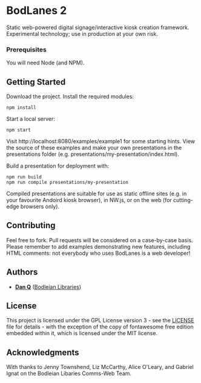 # BodLanes 2

Static web-powered digital signage/interactive kiosk creation framework. Experimental technology;
use in production at your own risk.

### Prerequisites

You will need Node (and NPM).

## Getting Started

Download the project. Install the required modules:

```
npm install
```

Start a local server:

```
npm start
```

Visit http://localhost:8080/examples/example1 for some starting hints. View the source of these examples
and make your own presentations in the presentations folder (e.g. presentations/my-presentation/index.html).

Build a presentation for deployment with:

```
npm run build
npm run compile presentations/my-presentation
```

Compiled presentations are suitable for use as static offline sites (e.g. in your favourite Andoird kiosk
browser), in NW.js, or on the web (for cutting-edge browsers only).

## Contributing

Feel free to fork. Pull requests will be considered on a case-by-case basis. Please remember to add examples
demonstrating new features, including HTML comments: not everybody who uses BodLanes is a web developer!

## Authors

* **[Dan Q](https://github.com/Dan-Q)** ([Bodleian Libraries](https://www.bodleian.ox.ac.uk/))

## License

This project is licensed under the GPL License version 3 - see the [LICENSE](LICENSE) file for details - with
the exception of the copy of fontawesome free edition embedded within it, which is licensed under the MIT
license.

## Acknowledgments

With thanks to Jenny Townshend, Liz McCarthy, Alice O'Leary, and Gabriel Ignat on the Bodleian Libaries Comms-Web
Team.
